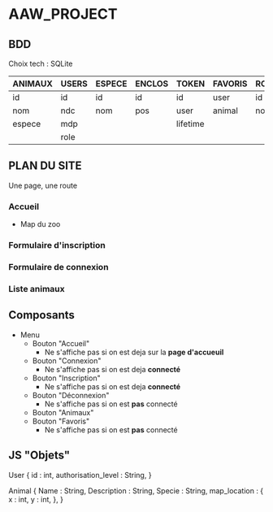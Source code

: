 
# AAW_PROJECT

## BDD

Choix tech : SQLite


|ANIMAUX|      USERS   |    ESPECE |    ENCLOS |       TOKEN   |    FAVORIS |    ROLE   |
|-------|   -----------|    -------|    -------|    -----------|    -       |    -      |
|id     |   id         |    id     |    id     |    id         |    user    |   id      |
|nom    |   ndc        |    nom    |    pos    |    user       |    animal  |     nom   |
|espece |   mdp        |           |           |    lifetime   |            |           |
|       |   role       |           |           |               |            |           |  

## PLAN DU SITE

Une page, une route

### Accueil 
* Map du zoo
### Formulaire d'inscription
### Formulaire de connexion 
### Liste animaux

## Composants 

* Menu
    * Bouton "Accueil" 
        *  Ne s'affiche pas si on est deja sur la __page d'accueuil__
    * Bouton "Connexion"
        * Ne s'affiche pas si on est deja __connecté__
    * Bouton "Inscription" 
        * Ne s'affiche pas si on est deja __connecté__
    * Bouton "Déconnexion"
        * Ne s'affiche pas si on est __pas__ connecté
    * Bouton "Animaux"
    * Bouton "Favoris"
        * Ne s'affiche pas si on est __pas__ connecté
## JS "Objets"
   User {
      id : int,
      authorisation_level : String,
   }
   
   Animal {
      Name : String,
      Description : String,
      Specie : String,
      map_location : {
            x : int,
            y : int,
            },
   }

